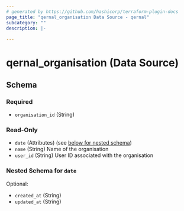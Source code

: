 ```yaml
---
# generated by https://github.com/hashicorp/terraform-plugin-docs
page_title: "qernal_organisation Data Source - qernal"
subcategory: ""
description: |-
  
---
```


# qernal_organisation (Data Source)





<!-- schema generated by tfplugindocs -->
## Schema

### Required

- `organisation_id` (String)

### Read-Only

- `date` (Attributes) (see [below for nested schema](#nestedatt--date))
- `name` (String) Name of the organisation
- `user_id` (String) User ID associated with the organisation

<a id="nestedatt--date"></a>
### Nested Schema for `date`

Optional:

- `created_at` (String)
- `updated_at` (String)
